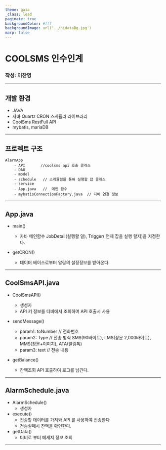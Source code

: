 ```yaml
---
theme: gaia
_class: lead 
paginate: true
backgroundColor: #fff
backgroundImage: url('../hidataBg.jpg')
marp: false
---
```

# COOLSMS 인수인계
### 작성: 이찬영
---
## 개발 환경 
 - JAVA
 - 자바 Quartz CRON 스케쥴러 라이브러리
 - CoolSms RestFull API
 -  mybatis, mariaDB 
 ---
 ## 프로젝트 구조
```
AlarmApp
    - API       //coolsms api 호출 클래스 
    - DAO      
    - model 
    - schedule   // 스케쥴럴를 통해 실행할 잡 클래스
    - service 
    - App.java   //  메인 함수
    - mybatisConnectionFactory.java  // 디비 연결 정보
```
---
## App.java
 - main()
    - 자바 메인함수 JobDetail(실행할 일), Trigger( 언제 잡을 실행 할지)을 지정한다. 

 - getCRON()
    - 데이터 베이스로부터 알람의 설정정보를 받아온다.
---

## CoolSmsAPI.java
- CoolSmsAPI()
    - 생성자
    - API 키 정보를 디비에서 조회하여 API 호출시 사용

- sendMessage()
    - param1: toNumber  // 전화번호 
    - param2: Type    // 전송 방식  SMS(90바이트), LMS(장문 2,000바이트), MMS(장문+이미지), ATA(알림톡)
    - param3: text      // 전송 내용

- getBalance()
    - 잔액조회 API 호출하여 로그를 남긴다.

---
## AlarmSchedule.java 
 - AlarmSchedule()
    - 생성자
 - execute()
    - 전송할 데이터를 가져와 API 를 사용하여 전송한다
    - 전송실패시 잔액을 확인한다.
- getData()
    - 디비로 부터 메세지 정보 조회
---

